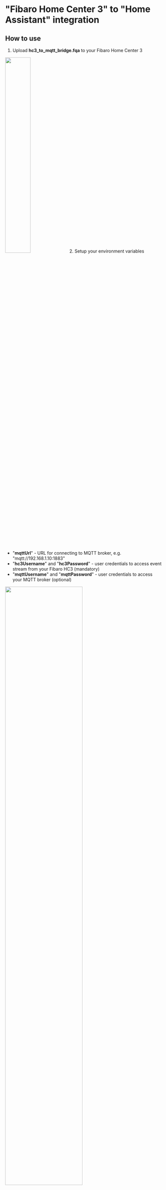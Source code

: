 # "Fibaro Home Center 3" to "Home Assistant" integration

## How to use
1. Upload **hc3_to_mqtt_bridge.fqa** to your Fibaro Home Center 3
<img src="https://user-images.githubusercontent.com/1070777/129612383-ae2d0190-b616-45f9-91de-b0cbbfedf79a.png" width="40%" height="40%">
2. Setup your environment variables
<ul>
  <li> "<b>mqttUrl</b>" - URL for connecting to MQTT broker, e.g. "mqtt://192.168.1.10:1883"</li>
  <li> "<b>hc3Username</b>" and "<b>hc3Password</b>" - user credentials to access event stream from your Fibaro HC3 (mandatory)</li>
  <li> "<b>mqttUsername</b>" and "<b>mqttPassword</b>" - user credentials to access your MQTT broker (optional)</li>
</ul>
     <img src="https://user-images.githubusercontent.com/1070777/129613646-5c762c8e-e39e-4173-8741-723abe4337e2.png" width="70%" height="70%">

## Device support
   * sensors - Fibaro Motion Sensor, Fibaro Universal Sensor, Fibaro Flood Sensor, Fibaro Smoke/Fire Sensor, most of the generic temperature/humidity/brightness/etc sensors
   * switches - Fibaro Relay Switch, Fibaro Dimmer
   * thermostat - Connect Home CH-2xx (not recommended for purchase) 
   * shutters - Fibaro Shutter

## Your donations are welcome!
[![paypal](https://www.paypalobjects.com/en_US/i/btn/btn_donateCC_LG.gif)](https://www.paypal.com/donate?hosted_button_id=7FXBMQKCWESLN).
\
\
I can add new device support by buying new hardware for testing and allocating more time to programming during weekends.
\
\
Note: I'm using my mother's PayPal because (a) I'd like to support my parents ;-) (b) I'm located in Ukraine and technically not able to get direct donations, and my mother is located Germany where PayPal payments work like a charm
